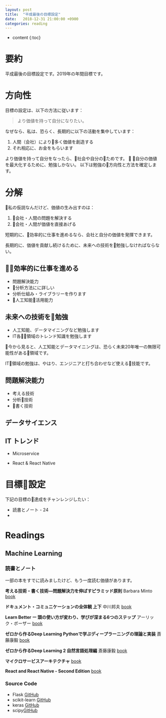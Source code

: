 ```yaml
---
layout: post
title:  "平成最後の目標設定"
date:   2018-12-31 21:00:00 +0900
categories: reading
---
```


* content
{:toc}

# 要約

平成最後の目標設定です。2019年の年間目標です。

# 方向性

目標の設定は、以下の方法に従います：

> より価値を持って自分になりたい。

なぜなら、私は、恐らく、長期的に以下の活動を集中しています：

1. 人間（会社）により多く価値を創造する
2. それ相応に、お金をもらいます

より価値を持って自分をなったら、社会や自分のためです。

自分の価値を最大化するために、勉強しかない。
以下は勉強の方向性と方法を確定します。


# 分解

私の仮説なんだけど、価値の生み出すのは：

1. 会社・人間の問題を解決する
2. 会社・人間が価値を直接あげる

短期的に、効率的に仕事を進めるなら、会社と自分の価値を発揮できます。

長期的に、価値を貢献し続けるために、未来への技術を勉強しなければならない。


## 効率的に仕事を進める

- 問題解決能力
- 分析方法にに詳しい
- 分析仕組み・ライブラリーを作ります
- 人工知能活用能力

## 未来への技術を勉強

- 人工知能、データマイニングなど勉強します
- IT各領域のトレンド知識を勉強します

今から見ると、人工知能とデータマイニングは、恐らく未来20年唯一の無限可能性がある領域です。

IT領域の勉強は、やはり、エンジニアと打ち合わせなど使える技能です。



## 問題解決能力

- 考える技術
- 分析技術
- 書く技術

## データサイエンス


## IT トレンド

- Microservice

- React & React Native

# 目標設定

下記の目標の達成をチャンレンジしたい：

- 読書とノート - 24
-

# Readings

## Machine Learning

### 読書とノート

一部の本をすでに読みましたけど、もう一度読む価値があります。

**考える技術・書く技術―問題解決力を伸ばすピラミッド原則** Barbara Minto [book](https://books.rakuten.co.jp/rb/1044067/)

**ドキュメント・コミュニケーションの全体観 上下** 中川邦夫
[book](https://www.amazon.co.jp/%E3%83%89%E3%82%AD%E3%83%A5%E3%83%A1%E3%83%B3%E3%83%88%E3%83%BB%E3%82%B3%E3%83%9F%E3%83%A5%E3%83%8B%E3%82%B1%E3%83%BC%E3%82%B7%E3%83%A7%E3%83%B3%E3%81%AE%E5%85%A8%E4%BD%93%E8%A6%B3-%E4%B8%8A%E5%B7%BB-%E5%8E%9F%E5%89%87%E3%81%A8%E6%89%8B%E9%A0%86-%E4%B8%AD%E5%B7%9D%E9%82%A6%E5%A4%AB/dp/4904256050/ref=pd_bxgy_14_3/355-2321502-2550256?_encoding=UTF8&pd_rd_i=4904256050&pd_rd_r=34087149-0dde-11e9-a192-8ff15e5e6261&pd_rd_w=RK2oQ&pd_rd_wg=3l1AW&pf_rd_p=a4de75e6-d8f7-4a34-bd69-503ea4866e6c&pf_rd_r=GK4ZM7PVVSMFTCH87T7Z&psc=1&refRID=GK4ZM7PVVSMFTCH87T7Z)

**Learn Better ー 頭の使い方が変わり、学びが深まる6つのステップ** アーリック・ボーザー [book](https://books.rakuten.co.jp/rk/662d60e3c2613c5f8e653abbca890893/)

**ゼロから作るDeep Learning Pythonで学ぶディープラーニングの理論と実装** 斎藤康毅 [book](https://books.rakuten.co.jp/rb/14424645/)

**ゼロから作るDeep Learning 2 自然言語処理編** 斎藤康毅 [book](https://books.rakuten.co.jp/rb/15381732/)

**マイクロサービスアーキテクチャ** [book](https://books.rakuten.co.jp/rb/13770161/?scid=we_lnk_ad_all_non_pla_201803&istCompanyId=304a234b-c871-4407-99f0-29afe4f462b7&istItemId=-mwxattmqp&istBid=t&rmatt=tsid:%7Ccid:1554851268%7Cagid:61907644747%7Ctid:pla-517627851359%7Ccrid:294379747359%7Cnw:g%7Crnd:3196279637305499273%7Cdvc:c%7Cadp:1o1%7Cmt:%7Cloc:1009301&gclid=Cj0KCQiA05zhBRCMARIsACKDWje61RwBkuS2ZwcI2-iMMj0PrkxBtF2imsjn5J57puuF-_pWz3XOBKoaAtY8EALw_wcB)

**React and React Native - Second Edition** [book](https://learning.oreilly.com/library/view/react-and-react/9781789346794/)

### Source Code

- Flask [GitHub](https://github.com/pallets/flask)
- scikit-learn [GitHub](https://github.com/scikit-learn/scikit-learn)
- keras [GitHub](https://github.com/keras-team/keras)
- scipy[GitHub](https://github.com/scrapy/scrapy)
